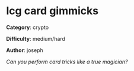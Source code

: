 lcg card gimmicks
============

**Category**: crypto

**Difficulty**: medium/hard

**Author**: joseph

_Can you perform card tricks like a true magician?_
